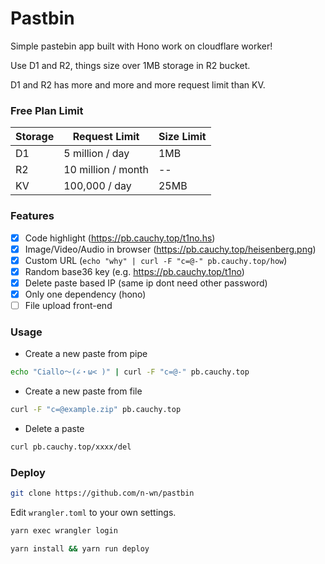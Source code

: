 # Pastbin

Simple pastebin app built with Hono work on cloudflare worker!

Use D1 and R2, things size over 1MB storage in R2 bucket.

D1 and R2 has more and more and more request limit than KV.

### Free Plan Limit
| Storage | Request Limit      | Size Limit |
| ------- | ------------------ | ---------- |
| D1      | 5 million / day    | 1MB        |
| R2      | 10 million / month | --         |
| KV      | 100,000 / day      | 25MB       |


### Features

- [x] Code highlight (https://pb.cauchy.top/t1no.hs)
- [x] Image/Video/Audio in browser (https://pb.cauchy.top/heisenberg.png)
- [x] Custom URL (`echo "why" | curl -F "c=@-" pb.cauchy.top/how`)
- [x] Random base36 key (e.g. https://pb.cauchy.top/t1no)
- [x] Delete paste based IP (same ip dont need other password)
- [x] Only one dependency (hono) 
- [ ] File upload front-end

### Usage

- Create a new paste from pipe
```bash
echo "Ciallo～(∠・ω< )" | curl -F "c=@-" pb.cauchy.top
```

- Create a new paste from file
```bash
curl -F "c=@example.zip" pb.cauchy.top
```

- Delete a paste
```bash
curl pb.cauchy.top/xxxx/del
```

### Deploy

```bash
git clone https://github.com/n-wn/pastbin
```
Edit `wrangler.toml` to your own settings.

```bash
yarn exec wrangler login

yarn install && yarn run deploy
```
